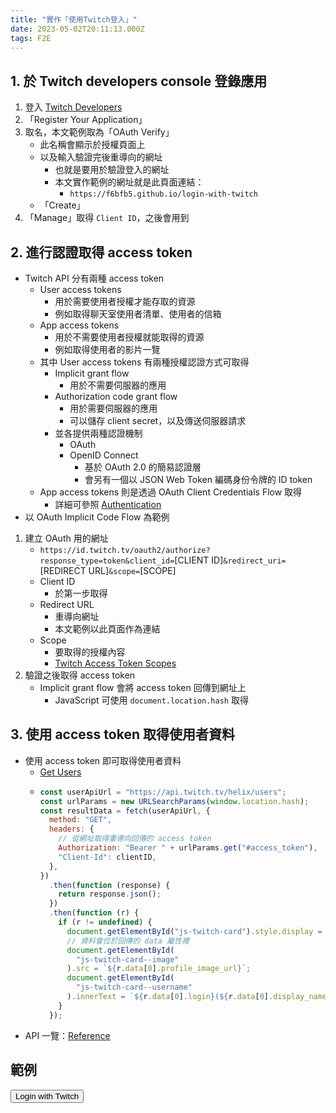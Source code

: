 ```yaml
---
title: "實作「使用Twitch登入」"
date: 2023-05-02T20:11:13.000Z
tags: F2E
---
```


## 1. 於 Twitch developers console 登錄應用

1. 登入 [Twitch Developers](https://dev.twitch.tv/console/apps)
2. 「Register Your Application」
3. 取名，本文範例取為「OAuth Verify」
   - 此名稱會顯示於授權頁面上
   - 以及輸入驗證完後重導向的網址
     - 也就是要用於驗證登入的網址
     - 本文實作範例的網址就是此頁面連結：
       - `https://f6bfb5.github.io/login-with-twitch`
   - 「Create」
4. 「Manage」取得 `Client ID`，之後會用到

## 2. 進行認證取得 access token

- Twitch API 分有兩種 access token
  - User access tokens
    - 用於需要使用者授權才能存取的資源
    - 例如取得聊天室使用者清單、使用者的信箱
  - App access tokens
    - 用於不需要使用者授權就能取得的資源
    - 例如取得使用者的影片一覽
  - 其中 User access tokens 有兩種授權認證方式可取得
    - Implicit grant flow
      - 用於不需要伺服器的應用
    - Authorization code grant flow
      - 用於需要伺服器的應用
      - 可以儲存 client secret，以及傳送伺服器請求
    - 並各提供兩種認證機制
      - OAuth
      - OpenID Connect
        - 基於 OAuth 2.0 的簡易認證層
        - 會另有一個以 JSON Web Token 編碼身份令牌的 ID token
  - App access tokens 則是透過 OAuth Client Credentials Flow 取得
    - 詳細可參照 [Authentication](https://dev.twitch.tv/docs/authentication/#user-access-tokens)
- 以 OAuth Implicit Code Flow 為範例

1. 建立 OAuth 用的網址
   - `https://id.twitch.tv/oauth2/authorize?response_type=token&client_id=`[CLIENT ID]`&redirect_uri=`[REDIRECT URL]`&scope=`[SCOPE]
   - Client ID
     - 於第一步取得
   - Redirect URL
     - 重導向網址
     - 本文範例以此頁面作為連結
   - Scope
     - 要取得的授權內容
     - [Twitch Access Token Scopes](https://dev.twitch.tv/docs/authentication/scopes/#twitch-api-scopes)
2. 驗證之後取得 access token
   - Implicit grant flow 會將 access token 回傳到網址上
     - JavaScript 可使用 `document.location.hash` 取得

## 3. 使用 access token 取得使用者資料

- 使用 access token 即可取得使用者資料
  - [Get Users](https://dev.twitch.tv/docs/api/reference/#get-users)
  - ```javascript
    const userApiUrl = "https://api.twitch.tv/helix/users";
    const urlParams = new URLSearchParams(window.location.hash);
    const resultData = fetch(userApiUrl, {
      method: "GET",
      headers: {
        // 從網址取得重導向回傳的 access token
        Authorization: "Bearer " + urlParams.get("#access_token"),
        "Client-Id": clientID,
      },
    })
      .then(function (response) {
        return response.json();
      })
      .then(function (r) {
        if (r != undefined) {
          document.getElementById("js-twitch-card").style.display = "block";
          // 資料會位於回傳的 data 屬性裡
          document.getElementById(
            "js-twitch-card--image"
          ).src = `${r.data[0].profile_image_url}`;
          document.getElementById(
            "js-twitch-card--username"
          ).innerText = `${r.data[0].login}(${r.data[0].display_name})`;
        }
      });
    ```
- API 一覽：[Reference](https://dev.twitch.tv/docs/api/reference/)

## 範例

<button id="js-twitch-button">Login with Twitch</button>
<span id="js-twitch-status" />

<div class="twitch-card" id="js-twitch-card" style="display: none">
  <img alt="profile" class="twitch-card--image" id="js-twitch-card--image">
  <div class="twitch-card--username" id="js-twitch-card--username"></div>
</div>

<style>
.twitch-card--image {
  margin-left: 0 !important;
}
</style>

<script>
import { onMount } from "svelte";

const clientID = "duo2s0lhrxlom9n2h2z9gppy137xwn";
const redirectUri = "https://f6bfb5.github.io/login-with-twitch";
// const redirectUri = "http://localhost:3000/login-with-twitch";
const scope = "";
// const scope = "user:read:email";

function handleClick() {
  document.location.href = `https://id.twitch.tv/oauth2/authorize
?client_id=${clientID}
&redirect_uri=${encodeURIComponent(redirectUri)}
&response_type=token
&scope=${encodeURIComponent(scope)}`;
}

onMount(() => {
  document.getElementById("js-twitch-button").addEventListener("click", handleClick);

  // 1. check if access token exists in url params
  const urlParams = new URLSearchParams(window.location.hash);
  if (urlParams.has("#access_token")) {
    // 2. send fetch
    const userApiUrl = "https://api.twitch.tv/helix/users";
    const resultData = fetch(userApiUrl, {
      method: "GET",
      headers: {
        "Authorization": "Bearer " + urlParams.get("#access_token"),
        "Client-Id": clientID,
      },
    }).then(function(response) {
      if (!response.ok) {
        throw new Error(response.statusText);
      }
      document.getElementById("js-twitch-status").innerText = "user data got";
      return response.json();
    }).catch(function(error) {
      document.getElementById("js-twitch-status").innerText = error;
    });
    // 4. display user data
    resultData.then(function(r) {
      if (r != undefined) {
        document.getElementById("js-twitch-card").style.display = "block";
        document.getElementById("js-twitch-card--image").src = `${r.data[0].profile_image_url}`;
        document.getElementById("js-twitch-card--username").innerText = `${r.data[0].login}(${r.data[0].display_name})`;
      }
    });
  } else {
    document.getElementById("js-twitch-status").innerText = "Not logged in";
  }
});
</script>
